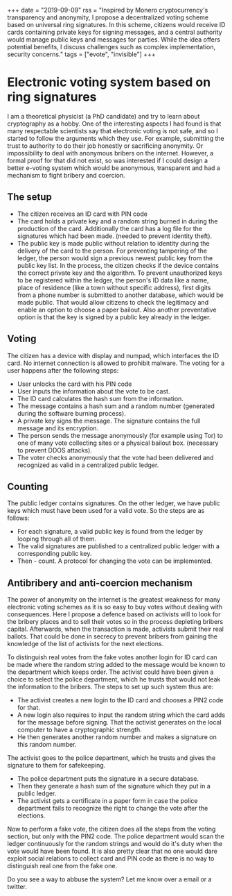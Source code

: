 +++
date = "2019-09-09"
rss = "Inspired by Monero cryptocurrency's transparency and anonymity, I propose a decentralized voting scheme based on universal ring signatures. In this scheme, citizens would receive ID cards containing private keys for signing messages, and a central authority would manage public keys and messages for parties. While the idea offers potential benefits, I discuss challenges such as complex implementation, security concerns."
tags = ["evote", "invisible"]
+++

# Electronic voting system based on ring signatures

I am a theoretical physicist (a PhD candidate) and try to learn about cryptography as a hobby. One of the interesting aspects I had found is that many respectable scientists say that electronic voting is not safe, and so I started to follow the arguments which they use. For example, submitting the trust to authority to do their job honestly or sacrificing anonymity. Or impossibility to deal with anonymous bribers on the internet. However, a formal proof for that did not exist, so was interested if I could design a better e-voting system which would be anonymous, transparent and had a mechanism to fight bribery and coercion.

## The setup

- The citizen receives an ID card with PIN code
- The card holds a private key and a random string burned in during the production of the card. Additionally the card has a log file for the signatures which had been made. (needed to prevent identity theft).
- The public key is made public without relation to identity during the delivery of the card to the person. For preventing tampering of the ledger, the person would sign a previous newest public key from the public key list. In the process, the citizen checks if the device contains the correct private key and the algorithm. To prevent unauthorized keys to be registered within the ledger, the person's ID data like a name, place of residence (like a town without specific address), first digits from a phone number is submitted to another database, which would be made public. That would allow citizens to check the legitimacy and enable an option to choose a paper bailout. Also another preventative option is that the key is signed by a public key already in the ledger.

## Voting

The citizen has a device with display and numpad, which interfaces the ID card. No internet connection is allowed to prohibit malware. The voting for a user happens after the following steps:

- User unlocks the card with his PIN code
- User inputs the information about the vote to be cast.
- The ID card calculates the hash sum from the information.
- The message contains a hash sum and a random number (generated during the software burning process).
- A private key signs the message. The signature contains the full message and its encryption.
- The person sends the message anonymously (for example using Tor) to one of many vote collecting sites or a physical bailout box. (necessary to prevent DDOS attacks).
- The voter checks anonymously that the vote had been delivered and recognized as valid in a centralized public ledger.

## Counting

The public ledger contains signatures. On the other ledger, we have public keys which must have been used for a valid vote. So the steps are as follows:

- For each signature, a valid public key is found from the ledger by looping through all of them.
- The valid signatures are published to a centralized public ledger with a corresponding public key.
- Then - count. A protocol for changing the vote can be implemented.

## Antibribery and anti-coercion mechanism

The power of anonymity on the internet is the greatest weakness for many electronic voting schemes as it is so easy to buy votes without dealing with consequences. Here I propose a defence based on activists will to look for the bribery places and to sell their votes so in the process depleting bribers capital. Afterwards, when the transaction is made, activists submit their real ballots. That could be done in secrecy to prevent bribers from gaining the knowledge of the list of activists for the next elections.

To distinguish real votes from the fake votes another login for ID card can be made where the random string added to the message would be known to the department which keeps order. The activist could have been given a choice to select the police department, which he trusts that would not leak the information to the bribers. The steps to set up such system thus are:

- The activist creates a new login to the ID card and chooses a PIN2 code for that.
- A new login also requires to input the random string which the card adds for the message before signing. That the activist generates on the local computer to have a cryptographic strength.
- He then generates another random number and makes a signature on this random number.

The activist goes to the police department, which he trusts and gives the signature to them for safekeeping.

- The police department puts the signature in a secure database.
- Then they generate a hash sum of the signature which they put in a public ledger.
- The activist gets a certificate in a paper form in case the police department fails to recognize the right to change the vote after the elections.

Now to perform a fake vote, the citizen does all the steps from the voting section, but only with the PIN2 code. The police department would scan the ledger continuously for the random strings and would do it's duty when the vote would have been found. It is also pretty clear that no one would dare exploit social relations to collect card and PIN code as there is no way to distinguish real one from the fake one.

Do you see a way to abbuse the system? Let me know over a email or a twitter.
